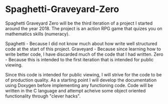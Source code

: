 # Spaghetti-Graveyard-Zero

Spaghetti Graveyard Zero will be the third iteration of a project I started around the year 2018.
The project is an action RPG game that quizes you on mathematics skills (numeracy).

Spaghetti - Because I did not know much about how write well structured code at the start of this project.
Graveyard - Because since learning how to write better code, I have discarded much of the code that I had written.
Zero      - Because this is intended to the first iteration that is intended for public viewing.


Since this code is intended for public viewing, I will strive for the code to be of production quality.
As a starting point I will develop the documentation using Doxygen before implementing any functioning code.
Code will be written in the C language and attempt acheive some object oriented functionality through "clever hacks".
